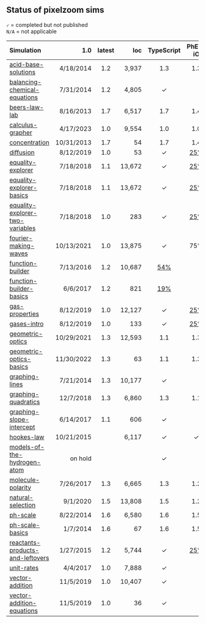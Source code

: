 ## Status of pixelzoom sims 

`✓` = completed but not published<br>
`N/A` = not applicable

| Simulation                       |        1.0 | latest |   loc | TypeScript | PhET-iO  | Alt Input  | UI Sound  | Dynamic Locale | Simulation Preferences | Color Profile |
|:---------------------------------|-----------:|:-------:|-------:|:----------:|:--------:|:-----------:|:---------:|:--------------:|:---:|:---:|
| [acid-base-solutions](https://github.com/phetsims/acid-base-solutions)              |  4/18/2014 | 1.2 |  3,937 |     1.3      |   1.3    |      1.3     |     1.3     |       1.3        | 1.3 | 1.3 |
| [balancing-chemical-equations](https://github.com/phetsims/balancing-chemical-equations)     |  7/31/2014 | 1.2 | 4,805 |     ✓      |          |             |           |       ✓        | N/A | |
| [beers-law-lab](https://github.com/phetsims/beers-law-lab)                   |  8/16/2013 | 1.7 | 6,517 |     1.7      |   1.4     |             |           |       1.7        | 1.7 | |
| [calculus-grapher](https://github.com/phetsims/calculus-grapher)                 |  4/17/2023 | 1.0 | 9,554 |     1.0      |     1.0     |   [#125](https://github.com/phetsims/calculus-grapher/issues/125)    |           |  1.0  |  1.0 |  1.0 |
| [concentration](https://github.com/phetsims/concentration)                    | 10/31/2013 | 1.7 |    54 |     1.7      |    1.4     |             |           |       1.7        | 1.7 | |
| [diffusion](https://github.com/phetsims/diffusion)                        |  8/12/2019 | 1.0 |    53 |     ✓      |   [25%](https://github.com/phetsims/gas-properties/issues/77)    |             |           |       ✓        | ✓ | ✓ |
| [equality-explorer](https://github.com/phetsims/equality-explorer)                |  7/18/2018 | 1.1 | 13,672 |     ✓      |   [25%](https://github.com/phetsims/equality-explorer/issues/200)    |             |           |       ✓        | ✓ | |
| [equality-explorer-basics](https://github.com/phetsims/equality-explorer-basics)                |  7/18/2018 | 1.1 | 13,672 |     ✓      |   [25%](https://github.com/phetsims/equality-explorer/issues/200)         |   | 1.0 |  375 |     ✓      |   [25%](https://github.com/phetsims/equality-explorer/issues/200)    |             |           |       ✓        | ✓ | |
| [equality-explorer-two-variables](https://github.com/phetsims/equality-explorer-two-variables)  |  7/18/2018 | 1.0 | 283 |     ✓      |   [25%](https://github.com/phetsims/equality-explorer/issues/200)    |             |           |       ✓        | ✓ | |
| [fourier-making-waves](https://github.com/phetsims/fourier-making-waves)             | 10/13/2021 | 1.0 | 13,875 |     ✓      |   75%    |             |           |      [80%](https://github.com/phetsims/fourier-making-waves/issues/225)       | N/A | ✓ |
| [function-builder](https://github.com/phetsims/function-builder)                 |  7/13/2016 | 1.2 | 10,687 |    [54%](https://github.com/phetsims/function-builder/issues/158)     |          |             |           |      [80%](https://github.com/phetsims/function-builder/issues/156)       | N/A | |
| [function-builder-basics](https://github.com/phetsims/function-builder-basics)          |   6/6/2017 | 1.2  |  821 |    [19%](https://github.com/phetsims/function-builder/issues/158)     |          |             |           |       ✓        | N/A | |
| [gas-properties](https://github.com/phetsims/gas-properties)                   |  8/12/2019 | 1.0 | 12,127 |     ✓      |   [25%](https://github.com/phetsims/gas-properties/issues/77)    |             |           |       ✓        | ✓ | ✓ |
| [gases-intro](https://github.com/phetsims/gases-intro)                      |  8/12/2019 | 1.0 |   133 |     ✓      |   [25%](https://github.com/phetsims/gas-properties/issues/77)    |             |           |       ✓        | ✓ | ✓ |
| [geometric-optics](https://github.com/phetsims/geometric-optics)                 | 10/29/2021 | 1.3 | 12,593 |     1.1      |    1.3     |      1.3      |     1.3     |       1.3        | 1.3 | 1.0 |
| [geometric-optics-basics](https://github.com/phetsims/geometric-optics-basics)          | 11/30/2022 | 1.3 |    63 |     1.1      |   1.3     |      1.3      |     1.3     |       1.3        | 1.2 | 1.2 |
| [graphing-lines](https://github.com/phetsims/graphing-lines)                   |  7/21/2014 | 1.3 | 10,177 |     ✓      |          |             |           |  [25%](https://github.com/phetsims/graphing-lines/issues/140)  | N/A | |
| [graphing-quadratics](https://github.com/phetsims/graphing-quadratics)              |  12/7/2018 | 1.3 | 6,860 |     1.3      |    1.1     |             |           |       1.3        | N/A | |
| [graphing-slope-intercept](https://github.com/phetsims/graphing-slope-intercept)         |  6/14/2017 | 1.1 |  606 |     ✓      |          |             |           |       ✓        | N/A | |
| [hookes-law](https://github.com/phetsims/hookes-law)                       | 10/21/2015 |  | 6,117 |     ✓      |    ✓     |             |           |      [25%](https://github.com/phetsims/hookes-law/issues/81)       | N/A | |
| [models-of-the-hydrogen-atom](https://github.com/phetsims/models-of-the-hydrogen-atom)      | on hold |   |     |     ✓      |          |             |           |                |   |   |
| [molecule-polarity](https://github.com/phetsims/molecule-polarity)                |  7/26/2017 | 1.3 | 6,665 |     1.3      |    1.2     |             |           |      1.3        | 1.3 | |
| [natural-selection](https://github.com/phetsims/natural-selection)                |   9/1/2020 | 1.5 | 13,808 |     1.5      |    1.2     |             |           |       1.5        | N/A | |
| [ph-scale](https://github.com/phetsims/ph-scale)                         |  8/22/2014 | 1.6 | 6,580 |     1.6      |    1.5     |     [75%](https://github.com/phetsims/ph-scale/issues/249#issuecomment-1319350553)     | [disabled](https://github.com/phetsims/ph-scale/issues/248#issuecomment-1319254656)  |       1.6        | 1.6 | |
| [ph-scale-basics](https://github.com/phetsims/ph-scale-basics)                   |   1/7/2014 | 1.6 |    67 |     1.6      |    1.5     |     [75%](https://github.com/phetsims/ph-scale/issues/249#issuecomment-1319350553)     | [disabled](https://github.com/phetsims/ph-scale/issues/248#issuecomment-1319254656)  |       1.6        | 1.6 | |
| [reactants-products-and-leftovers](https://github.com/phetsims/reactants-products-and-leftovers) |  1/27/2015 | 1.2 | 5,744 |     ✓      |   [25%](https://github.com/phetsims/reactants-products-and-leftovers/issues/78)    |             |           |       ✓        | N/A | |
| [unit-rates](https://github.com/phetsims/unit-rates)                       |   4/4/2017 | 1.0 | 7,888 |     ✓      |          |             |           |       [5%](https://github.com/phetsims/unit-rates/issues/222)       | N/A | |
| [vector-addition](https://github.com/phetsims/vector-addition)                  |  11/5/2019 | 1.0 | 10,407 |     ✓      |          |             |           | [0%](https://github.com/phetsims/vector-addition/issues/280) | N/A | |
| [vector-addition-equations](https://github.com/phetsims/vector-addition-equations)        |  11/5/2019 | 1.0 |   36 |     ✓      |          |             |           |       ✓        | N/A | |

